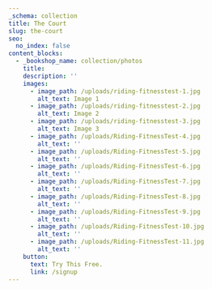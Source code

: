 ```yaml
---
_schema: collection
title: The Court
slug: the-court
seo:
  no_index: false
content_blocks:
  - _bookshop_name: collection/photos
    title:
    description: ''
    images:
      - image_path: /uploads/riding-fitnesstest-1.jpg
        alt_text: Image 1
      - image_path: /uploads/riding-fitnesstest-2.jpg
        alt_text: Image 2
      - image_path: /uploads/riding-fitnesstest-3.jpg
        alt_text: Image 3
      - image_path: /uploads/Riding-FitnessTest-4.jpg
        alt_text: ''
      - image_path: /uploads/Riding-FitnessTest-5.jpg
        alt_text: ''
      - image_path: /uploads/Riding-FitnessTest-6.jpg
        alt_text: ''
      - image_path: /uploads/Riding-FitnessTest-7.jpg
        alt_text: ''
      - image_path: /uploads/Riding-FitnessTest-8.jpg
        alt_text: ''
      - image_path: /uploads/Riding-FitnessTest-9.jpg
        alt_text: ''
      - image_path: /uploads/Riding-FitnessTest-10.jpg
        alt_text: ''
      - image_path: /uploads/Riding-FitnessTest-11.jpg
        alt_text: ''
    button:
      text: Try This Free.
      link: /signup
---
```

